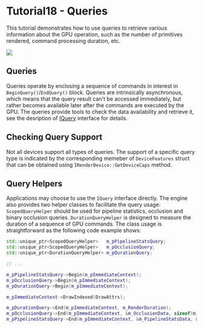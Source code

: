 # Tutorial18 - Queries

This tutorial demonstrates how to use queries to retrieve various information about
the GPU operation, such as the number of primitives rendered, command processing duration, etc.

![](https://github.com/DiligentGraphics/DiligentSamples/blob/master/Tutorials/Tutorial18_Queries/Animation_Large.gif)

## Queries

Queries operate by enclosing a sequence of commands in interest in `BeginQuery()`/`EndQuery()` block.
Queries are intrinsically asynchronous, which means that the query result can't be accessed immediately,
but rather becomes available later after the commands are executed by the GPU. The queries provide tools
to check the data availability and retrieve it, see the desription of
[IQuery](https://github.com/DiligentGraphics/DiligentCore/blob/master/Graphics/GraphicsEngine/interface/Query.h)
interface for details.

## Checking Query Support

Not all devices support all types of queries. The support of a specific query type is indicated
by the corresponding memeber of `DeviceFeatures` struct that can be obtained using `IRenderDevice::GetDeviceCaps` method.

## Query Helpers

Applications may choose to use the `IQuery` interface directly. The engine also provides two helper classes to
facilitate the query usage: `ScopedQueryHelper` should be used for pipeline statistics, occlusion and binary occlusion queries.
`DurationQueryHelper` is designed to measure the duration of a sequence of GPU commands. The class usage is straightforward as the
following code example shows:

```cpp
std::unique_ptr<ScopedQueryHelper>   m_pPipelineStatsQuery;
std::unique_ptr<ScopedQueryHelper>   m_pOcclusionQuery;
std::unique_ptr<DurationQueryHelper> m_pDurationQuery;

// ...

m_pPipelineStatsQuery->Begin(m_pImmediateContext);
m_pOcclusionQuery->Begin(m_pImmediateContext);
m_pDurationQuery->Begin(m_pImmediateContext);

m_pImmediateContext->DrawIndexed(DrawAttrs);

m_pDurationQuery->End(m_pImmediateContext, m_RenderDuration);
m_pOcclusionQuery->End(m_pImmediateContext, &m_OcclusionData, sizeof(m_OcclusionData));
m_pPipelineStatsQuery->End(m_pImmediateContext, &m_PipelineStatsData, sizeof(m_PipelineStatsData));
```
